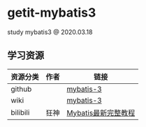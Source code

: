# getit-mybatis3
study mybatis3 @ 2020.03.18

## 学习资源
| 资源分类 | 作者 | 链接 |
| ---- | ---- | ---- |
| github |      | [mybatis-3](https://github.com/mybatis/mybatis-3) |
| wiki |      | [mybatis-3](https://mybatis.org/mybatis-3/) |
| bilibili | 狂神 | [Mybatis最新完整教程](https://www.bilibili.com/video/av69742084?from=search&seid=17826521436689739148) |


  
 

